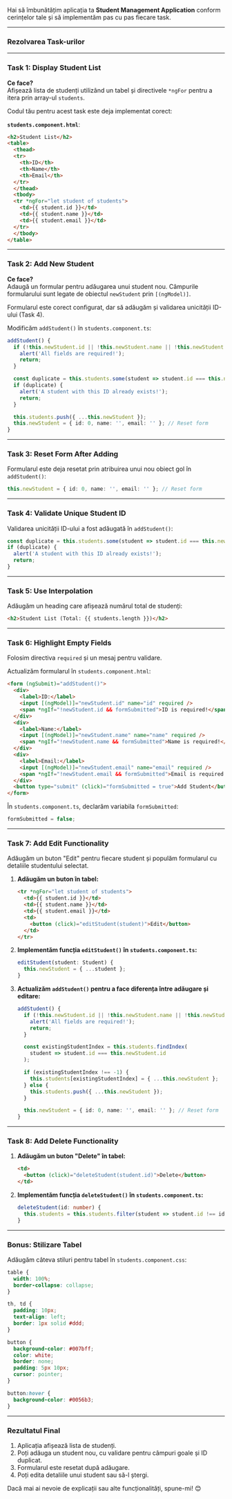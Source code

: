 Hai să îmbunătățim aplicația ta **Student Management Application** conform cerințelor tale și să implementăm pas cu pas fiecare task.

---

### **Rezolvarea Task-urilor**

---

### **Task 1: Display Student List**

**Ce face?**  
Afișează lista de studenți utilizând un tabel și directivele `*ngFor` pentru a itera prin array-ul `students`.

Codul tău pentru acest task este deja implementat corect:

**`students.component.html`**:
```html
<h2>Student List</h2>
<table>
  <thead>
  <tr>
    <th>ID</th>
    <th>Name</th>
    <th>Email</th>
  </tr>
  </thead>
  <tbody>
  <tr *ngFor="let student of students">
    <td>{{ student.id }}</td>
    <td>{{ student.name }}</td>
    <td>{{ student.email }}</td>
  </tr>
  </tbody>
</table>
```

---

### **Task 2: Add New Student**

**Ce face?**  
Adaugă un formular pentru adăugarea unui student nou. Câmpurile formularului sunt legate de obiectul `newStudent` prin `[(ngModel)]`.

Formularul este corect configurat, dar să adăugăm și validarea unicității ID-ului (Task 4).

Modificăm `addStudent()` în `students.component.ts`:
```typescript
addStudent() {
  if (!this.newStudent.id || !this.newStudent.name || !this.newStudent.email) {
    alert('All fields are required!');
    return;
  }

  const duplicate = this.students.some(student => student.id === this.newStudent.id);
  if (duplicate) {
    alert('A student with this ID already exists!');
    return;
  }

  this.students.push({ ...this.newStudent });
  this.newStudent = { id: 0, name: '', email: '' }; // Reset form
}
```

---

### **Task 3: Reset Form After Adding**

Formularul este deja resetat prin atribuirea unui nou obiect gol în `addStudent()`:
```typescript
this.newStudent = { id: 0, name: '', email: '' }; // Reset form
```

---

### **Task 4: Validate Unique Student ID**

Validarea unicității ID-ului a fost adăugată în `addStudent()`:
```typescript
const duplicate = this.students.some(student => student.id === this.newStudent.id);
if (duplicate) {
  alert('A student with this ID already exists!');
  return;
}
```

---

### **Task 5: Use Interpolation**

Adăugăm un heading care afișează numărul total de studenți:
```html
<h2>Student List (Total: {{ students.length }})</h2>
```

---

### **Task 6: Highlight Empty Fields**

Folosim directiva `required` și un mesaj pentru validare.

Actualizăm formularul în `students.component.html`:
```html
<form (ngSubmit)="addStudent()">
  <div>
    <label>ID:</label>
    <input [(ngModel)]="newStudent.id" name="id" required />
    <span *ngIf="!newStudent.id && formSubmitted">ID is required!</span>
  </div>
  <div>
    <label>Name:</label>
    <input [(ngModel)]="newStudent.name" name="name" required />
    <span *ngIf="!newStudent.name && formSubmitted">Name is required!</span>
  </div>
  <div>
    <label>Email:</label>
    <input [(ngModel)]="newStudent.email" name="email" required />
    <span *ngIf="!newStudent.email && formSubmitted">Email is required!</span>
  </div>
  <button type="submit" (click)="formSubmitted = true">Add Student</button>
</form>
```

În `students.component.ts`, declarăm variabila `formSubmitted`:
```typescript
formSubmitted = false;
```

---

### **Task 7: Add Edit Functionality**

Adăugăm un buton "Edit" pentru fiecare student și populăm formularul cu detaliile studentului selectat.

1. **Adăugăm un buton în tabel:**
   ```html
   <tr *ngFor="let student of students">
     <td>{{ student.id }}</td>
     <td>{{ student.name }}</td>
     <td>{{ student.email }}</td>
     <td>
       <button (click)="editStudent(student)">Edit</button>
     </td>
   </tr>
   ```

2. **Implementăm funcția `editStudent()` în `students.component.ts`:**
   ```typescript
   editStudent(student: Student) {
     this.newStudent = { ...student };
   }
   ```

3. **Actualizăm `addStudent()` pentru a face diferența între adăugare și editare:**
   ```typescript
   addStudent() {
     if (!this.newStudent.id || !this.newStudent.name || !this.newStudent.email) {
       alert('All fields are required!');
       return;
     }

     const existingStudentIndex = this.students.findIndex(
       student => student.id === this.newStudent.id
     );

     if (existingStudentIndex !== -1) {
       this.students[existingStudentIndex] = { ...this.newStudent };
     } else {
       this.students.push({ ...this.newStudent });
     }

     this.newStudent = { id: 0, name: '', email: '' }; // Reset form
   }
   ```

---

### **Task 8: Add Delete Functionality**

1. **Adăugăm un buton "Delete" în tabel:**
   ```html
   <td>
     <button (click)="deleteStudent(student.id)">Delete</button>
   </td>
   ```

2. **Implementăm funcția `deleteStudent()` în `students.component.ts`:**
   ```typescript
   deleteStudent(id: number) {
     this.students = this.students.filter(student => student.id !== id);
   }
   ```

---

### **Bonus: Stilizare Tabel**

Adăugăm câteva stiluri pentru tabel în `students.component.css`:
```css
table {
  width: 100%;
  border-collapse: collapse;
}

th, td {
  padding: 10px;
  text-align: left;
  border: 1px solid #ddd;
}

button {
  background-color: #007bff;
  color: white;
  border: none;
  padding: 5px 10px;
  cursor: pointer;
}

button:hover {
  background-color: #0056b3;
}
```

---

### **Rezultatul Final**

1. Aplicația afișează lista de studenți.
2. Poți adăuga un student nou, cu validare pentru câmpuri goale și ID duplicat.
3. Formularul este resetat după adăugare.
4. Poți edita detaliile unui student sau să-l ștergi.

Dacă mai ai nevoie de explicații sau alte funcționalități, spune-mi! 😊
